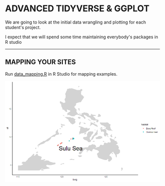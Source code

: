 # ADVANCED TIDYVERSE & GGPLOT

We are going to look at the initial data wrangling and plotting for each student's project.

I expect that we will spend some time maintaining everybody's packages in R studio

---

## MAPPING YOUR SITES

Run [data_mapping.R](data_mapping.R) in R Studio for mapping examples.

![](Rplot.png)